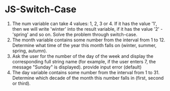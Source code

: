 # JS-Switch-Case
1) The num variable can take 4 values: 1, 2, 3 or 4. If it has the value '1', then we will write 'winter' into the result variable, if it has the value '2' - 'spring' and so on. Solve the problem through switch-case.
2) The month variable contains some number from the interval from 1 to 12. Determine what time of the year this month falls on (winter, summer, spring, autumn).
3) Ask the user for the number of the day of the week and display the corresponding full string name (for example, if the user enters 7, the message "Sunday" is displayed). provide input error (default)
4) The day variable contains some number from the interval from 1 to 31. Determine which decade of the month this number falls in (first, second or third).
